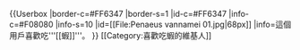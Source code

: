 {{Userbox
|border-c=#FF6347
|border-s=1
|id-c=#FF6347
|info-c=#F08080
|info-s=10
|id=[[File:Penaeus vannamei 01.jpg|68px]]
|info=這個用戶喜歡吃'''[[蝦]]'''。
}}
[[Category:喜歡吃蝦的維基人]]